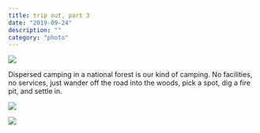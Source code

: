 ```yaml
---
title: trip out, part 3
date: "2019-09-24"
description: ""
category: "photo"
---
```


![ ](https://sosphotoblog.s3.us-east-2.amazonaws.com/blog/2019/2019-09-24/tripout-1.jpg)

Dispersed camping in a national forest is our kind of camping. No facilities, no services, just wander off the road into the woods, pick a spot, dig a fire pit, and settle in.

![ ](https://sosphotoblog.s3.us-east-2.amazonaws.com/blog/2019/2019-09-24/tripout-2.jpg)

![ ](https://sosphotoblog.s3.us-east-2.amazonaws.com/blog/2019/2019-09-24/tripout-3.jpg)
